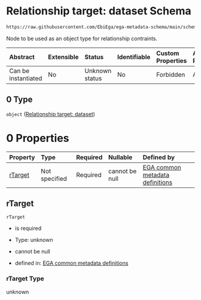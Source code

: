 # Relationship target: dataset Schema

```txt
https://raw.githubusercontent.com/EbiEga/ega-metadata-schema/main/schemas/EGA.policy.json#/properties/policyRelationships/items/allOf/1/anyOf/0/allOf/1/anyOf/0
```

Node to be used as an object type for relationship contraints.

| Abstract            | Extensible | Status         | Identifiable | Custom Properties | Additional Properties | Access Restrictions | Defined In                                                                   |
| :------------------ | :--------- | :------------- | :----------- | :---------------- | :-------------------- | :------------------ | :--------------------------------------------------------------------------- |
| Can be instantiated | No         | Unknown status | No           | Forbidden         | Allowed               | none                | [EGA.policy.json\*](../../../schemas/EGA.policy.json "open original schema") |

## 0 Type

`object` ([Relationship target: dataset](ega-4-defs-relationship-target-dataset.md))

# 0 Properties

| Property            | Type          | Required | Nullable       | Defined by                                                                                                                                                                                                                                       |
| :------------------ | :------------ | :------- | :------------- | :----------------------------------------------------------------------------------------------------------------------------------------------------------------------------------------------------------------------------------------------- |
| [rTarget](#rtarget) | Not specified | Required | cannot be null | [EGA common metadata definitions](ega-4-defs-relationship-target-dataset-properties-rtarget.md "https://raw.githubusercontent.com/EbiEga/ega-metadata-schema/main/schemas/EGA.common-definitions.json#/$defs/rTargetDataset/properties/rTarget") |

## rTarget



`rTarget`

* is required

* Type: unknown

* cannot be null

* defined in: [EGA common metadata definitions](ega-4-defs-relationship-target-dataset-properties-rtarget.md "https://raw.githubusercontent.com/EbiEga/ega-metadata-schema/main/schemas/EGA.common-definitions.json#/$defs/rTargetDataset/properties/rTarget")

### rTarget Type

unknown
